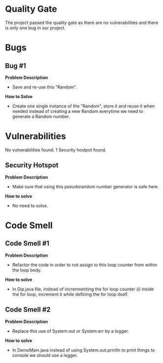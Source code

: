 # Quality Gate

The project passed the quality gate as there are no vulnerabilities and there is only one bug in our project.


# Bugs

## Bug #1

**Problem Description** 
* Save and re-use this "Random".

**How to Solve**
* Create one single instance of the "Random", store it and reuse it when needed instead of creating a new Random everytime we need to generate a Random number.

# Vulnerabilities

No vulnerabilities found. 1 Security hostpot found.

## Security Hotspot

**Problem Description** 
* Make sure that using this pseudorandom number generator is safe here.

**How to solve**
* No need to solve.


# Code Smell

## Code Smell #1

**Problem Description** 
* Refactor the code in order to not assign to this loop counter from within the loop body.

**How to solve**
* In Dip.java file, instead of incremnenting the for loop counter (i) inside the for loop, increment it while defining the for loop itself.

## Code Smell #2

**Problem Description**
* Replace this use of System.out or System.err by a logger.

**How to solve**
* In DemoMain.java instead of using System.out.println to print things to console we should use a logger.





 


